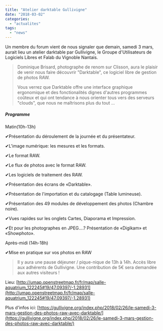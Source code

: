 ```yaml
---
title: "Atelier darktable Gullivigne"
date: "2018-03-02"
categories: 
  - "actualites"
tags: 
  - "news"
---
```


Un membre du forum vient de nous signaler que demain, samedi 3 mars, aurait lieu un atelier darktable par Gullivigne, le Groupe d'Utilisateurs de Logiciels Libres et Falab du Vignoble Nantais.

 

> Dominique Brisard, photographe de renom sur Clisson, aura le plaisir de venir nous faire découvrir "Darktable", ce logiciel libre de gestion de photos RAW.
> 
> Vous verrez que Darktable offre une interface graphique ergonomique et des fonctionalités dignes d'autres programmes coûteux et qui ont tendance à nous orienter tous vers des serveurs "clouds", que nous ne maîtrisons plus du tout …

##### Programme

Matin(10h-13h)

✔Présentation du déroulement de la journée et du présentateur.

✔L'image numérique: les mesures et les formats.

✔Le format RAW.

✔Le flux de photos avec le format RAW.

✔Les logiciels de traitement des RAW.

✔Présentation des écrans de «Darktable».

✔Présentation de l'importation et du catalogage (Table lumineuse).

✔Présentation des 49 modules de développement des photos (Chambre noire).

✔Vues rapides sur les onglets Cartes, Diaporama et Impression.

✔Et pour les photographes en JPEG....? Présentation de «Digikam» et «Showphoto».

Après-midi (14h-18h)

✔Mise en pratique sur vos photos en RAW

> Il y aura une pause déjeuner / pique-nique de 13h à 14h. Accès libre aux adhérents de Gullivigne. Une contribution de 5€ sera demandée aux autres visiteurs !

Lieu: [http://umap.openstreetmap.fr/fr/map/salle-aquatrium_122245#19/47.09397/-1.28931](http://umap.openstreetmap.fr/fr/map/salle-aquatrium_122245#19/47.09397/-1.28931)

Plus d'infos ici: [https://gullivigne.org/index.php/2018/02/26/le-samedi-3-mars-gestion-des-photos-raw-avec-darktable/](https://gullivigne.org/index.php/2018/02/26/le-samedi-3-mars-gestion-des-photos-raw-avec-darktable/)
